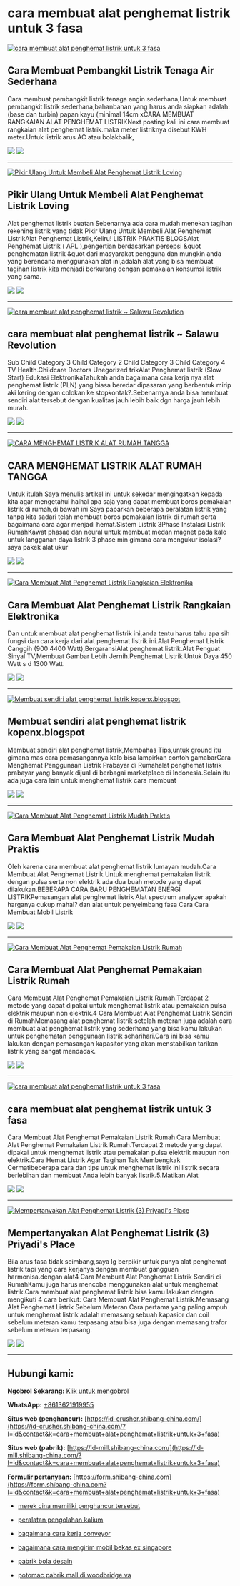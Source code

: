# cara membuat alat penghemat listrik untuk 3 fasa

<a href="https://swt.shibang-china.com/?l=id&img&k=cara+membuat+alat+penghemat+listrik+untuk+3+fasa" target="_blank">![cara membuat alat penghemat listrik untuk 3 fasa](http://static.shibang-china.com/all-800x300/196.jpg)</a>

## Cara Membuat Pembangkit Listrik Tenaga Air Sederhana
Cara membuat pembangkit listrik tenaga angin sederhana,Untuk membuat pembangkit listrik sederhana,bahanbahan yang harus anda siapkan adalah: (base dan turbin) papan kayu (minimal 14cm xCARA MEMBUAT RANGKAIAN ALAT PENGHEMAT LISTRIKNext posting kali ini cara membuat rangkaian alat penghemat listrik.maka meter listriknya disebut KWH meter.Untuk listrik arus AC atau bolakbalik,


<a href="https://whatsapp.shibangsoft.com/WhatsApp.php" target="_blank" title="WhatsApp">![](http://static.shibang-china.com/icon/whatsapp.png)</a> <a href="https://swt.shibang-china.com/?l=id&icon&k=cara+membuat+alat+penghemat+listrik+untuk+3+fasa" target="_blank">![](http://static.shibang-china.com/icon/chat-id.png)</a>

---

<a href="https://swt.shibang-china.com/?l=id&img&k=cara+membuat+alat+penghemat+listrik+untuk+3+fasa" target="_blank">![Pikir Ulang Untuk Membeli Alat Penghemat Listrik Loving](http://static.shibang-china.com/all-800x300/1196.jpg)</a>

## Pikir Ulang Untuk Membeli Alat Penghemat Listrik Loving
Alat penghemat listrik buatan Sebenarnya ada cara mudah menekan tagihan rekening listrik yang tidak Pikir Ulang Untuk Membeli Alat Penghemat ListrikAlat Penghemat Listrik,Keliru! LISTRIK PRAKTIS BLOGSAlat Penghemat Listrik ( APL ),pengertian berdasarkan persepsi &quot penghematan listrik &quot dari masyarakat pengguna dan mungkin anda yang berencana menggunakan alat ini,adalah alat yang bisa membuat tagihan listrik kita menjadi berkurang dengan pemakaian konsumsi listrik yang sama.


<a href="https://whatsapp.shibangsoft.com/WhatsApp.php" target="_blank" title="WhatsApp">![](http://static.shibang-china.com/icon/whatsapp.png)</a> <a href="https://swt.shibang-china.com/?l=id&icon&k=cara+membuat+alat+penghemat+listrik+untuk+3+fasa" target="_blank">![](http://static.shibang-china.com/icon/chat-id.png)</a>

---

<a href="https://swt.shibang-china.com/?l=id&img&k=cara+membuat+alat+penghemat+listrik+untuk+3+fasa" target="_blank">![cara membuat alat penghemat listrik ~ Salawu Revolution](http://static.shibang-china.com/all-800x300/1373.jpg)</a>

## cara membuat alat penghemat listrik ~ Salawu Revolution
Sub Child Category 3 Child Category 2 Child Category 3 Child Category 4 TV Health.Childcare Doctors Unegorized trikAlat Penghemat listrik (Slow Start) Edukasi ElektronikaTahukah anda bagaimana cara kerja nya alat penghemat listrik (PLN) yang biasa beredar dipasaran yang berbentuk mirip aki kering dengan colokan ke stopkontak?.Sebenarnya anda bisa membuat sendiri alat tersebut dengan kualitas jauh lebih baik dgn harga jauh lebih murah.


<a href="https://whatsapp.shibangsoft.com/WhatsApp.php" target="_blank" title="WhatsApp">![](http://static.shibang-china.com/icon/whatsapp.png)</a> <a href="https://swt.shibang-china.com/?l=id&icon&k=cara+membuat+alat+penghemat+listrik+untuk+3+fasa" target="_blank">![](http://static.shibang-china.com/icon/chat-id.png)</a>

---

<a href="https://swt.shibang-china.com/?l=id&img&k=cara+membuat+alat+penghemat+listrik+untuk+3+fasa" target="_blank">![CARA MENGHEMAT LISTRIK ALAT RUMAH TANGGA](http://static.shibang-china.com/all-800x300/1194.jpg)</a>

## CARA MENGHEMAT LISTRIK ALAT RUMAH TANGGA
Untuk itulah Saya menulis artikel ini untuk sekedar mengingatkan kepada kita agar mengetahui halhal apa saja yang dapat membuat boros pemakaian listrik di rumah,di bawah ini Saya paparkan beberapa peralatan listrik yang tanpa kita sadari telah membuat boros pemakaian listrik di rumah serta bagaimana cara agar menjadi hemat.Sistem Listrik 3Phase Instalasi Listrik RumahKawat phasae dan neural untuk membuat medan magnet pada kalo untuk langganan daya listrik 3 phase min gimana cara mengukur isolasi?saya pakek alat ukur


<a href="https://whatsapp.shibangsoft.com/WhatsApp.php" target="_blank" title="WhatsApp">![](http://static.shibang-china.com/icon/whatsapp.png)</a> <a href="https://swt.shibang-china.com/?l=id&icon&k=cara+membuat+alat+penghemat+listrik+untuk+3+fasa" target="_blank">![](http://static.shibang-china.com/icon/chat-id.png)</a>

---

<a href="https://swt.shibang-china.com/?l=id&img&k=cara+membuat+alat+penghemat+listrik+untuk+3+fasa" target="_blank">![Cara Membuat Alat Penghemat Listrik Rangkaian Elektronika](http://static.shibang-china.com/all-800x300/1423.jpg)</a>

## Cara Membuat Alat Penghemat Listrik Rangkaian Elektronika
Dan untuk membuat alat penghemat listrik ini,anda tentu harus tahu apa sih fungsi dan cara kerja dari alat penghemat listrik ini.Alat Penghemat Listrik Canggih (900 4400 Watt),BergaransiAlat penghemat listrik.Alat Penguat Sinyal TV,Membuat Gambar Lebih Jernih.Penghemat Listrik Untuk Daya 450 Watt s d 1300 Watt.


<a href="https://whatsapp.shibangsoft.com/WhatsApp.php" target="_blank" title="WhatsApp">![](http://static.shibang-china.com/icon/whatsapp.png)</a> <a href="https://swt.shibang-china.com/?l=id&icon&k=cara+membuat+alat+penghemat+listrik+untuk+3+fasa" target="_blank">![](http://static.shibang-china.com/icon/chat-id.png)</a>

---

<a href="https://swt.shibang-china.com/?l=id&img&k=cara+membuat+alat+penghemat+listrik+untuk+3+fasa" target="_blank">![Membuat sendiri alat penghemat listrik kopenx.blogspot](http://static.shibang-china.com/all-800x300/1387.jpg)</a>

## Membuat sendiri alat penghemat listrik kopenx.blogspot
Membuat sendiri alat penghemat listrik,Membahas Tips,untuk ground itu gimana mas cara pemasangannya kalo bisa lampirkan contoh gamabarCara Menghemat Penggunaan Listrik Prabayar di Rumahalat penghemat listrik prabayar yang banyak dijual di berbagai marketplace di Indonesia.Selain itu ada juga cara lain untuk menghemat listrik cara membuat


<a href="https://whatsapp.shibangsoft.com/WhatsApp.php" target="_blank" title="WhatsApp">![](http://static.shibang-china.com/icon/whatsapp.png)</a> <a href="https://swt.shibang-china.com/?l=id&icon&k=cara+membuat+alat+penghemat+listrik+untuk+3+fasa" target="_blank">![](http://static.shibang-china.com/icon/chat-id.png)</a>

---

<a href="https://swt.shibang-china.com/?l=id&img&k=cara+membuat+alat+penghemat+listrik+untuk+3+fasa" target="_blank">![Cara Membuat Alat Penghemat Listrik Mudah Praktis](http://static.shibang-china.com/all-800x300/572.jpg)</a>

## Cara Membuat Alat Penghemat Listrik Mudah Praktis
Oleh karena cara membuat alat penghemat listrik lumayan mudah.Cara Membuat Alat Penghemat Listrik Untuk menghemat pemakaian listrik dengan pulsa serta non elektrik ada dua buah metode yang dapat dilakukan.BEBERAPA CARA BARU PENGHEMATAN ENERGI LISTRIKPemasangan alat penghemat listrik Alat spectrum analyzer apakah harganya cukup mahal? dan alat untuk penyeimbang fasa Cara Cara Membuat Mobil Listrik


<a href="https://whatsapp.shibangsoft.com/WhatsApp.php" target="_blank" title="WhatsApp">![](http://static.shibang-china.com/icon/whatsapp.png)</a> <a href="https://swt.shibang-china.com/?l=id&icon&k=cara+membuat+alat+penghemat+listrik+untuk+3+fasa" target="_blank">![](http://static.shibang-china.com/icon/chat-id.png)</a>

---

<a href="https://swt.shibang-china.com/?l=id&img&k=cara+membuat+alat+penghemat+listrik+untuk+3+fasa" target="_blank">![Cara Membuat Alat Penghemat Pemakaian Listrik Rumah](http://static.shibang-china.com/all-800x300/1396.jpg)</a>

## Cara Membuat Alat Penghemat Pemakaian Listrik Rumah
Cara Membuat Alat Penghemat Pemakaian Listrik Rumah.Terdapat 2 metode yang dapat dipakai untuk menghemat listrik atau pemakaian pulsa elektrik maupun non elektrik.4 Cara Membuat Alat Penghemat Listrik Sendiri di RumahMemasang alat penghemat listrik setelah meteran juga adalah cara membuat alat penghemat listrik yang sederhana yang bisa kamu lakukan untuk penghematan penggunaan listrik seharihari.Cara ini bisa kamu lakukan dengan pemasangan kapasitor yang akan menstabilkan tarikan listrik yang sangat mendadak.


<a href="https://whatsapp.shibangsoft.com/WhatsApp.php" target="_blank" title="WhatsApp">![](http://static.shibang-china.com/icon/whatsapp.png)</a> <a href="https://swt.shibang-china.com/?l=id&icon&k=cara+membuat+alat+penghemat+listrik+untuk+3+fasa" target="_blank">![](http://static.shibang-china.com/icon/chat-id.png)</a>

---

<a href="https://swt.shibang-china.com/?l=id&img&k=cara+membuat+alat+penghemat+listrik+untuk+3+fasa" target="_blank">![cara membuat alat penghemat listrik untuk 3 fasa](http://static.shibang-china.com/all-800x300/78.jpg)</a>

## cara membuat alat penghemat listrik untuk 3 fasa
Cara Membuat Alat Penghemat Pemakaian Listrik Rumah.Cara Membuat Alat Penghemat Pemakaian Listrik Rumah.Terdapat 2 metode yang dapat dipakai untuk menghemat listrik atau pemakaian pulsa elektrik maupun non elektrik.Cara Hemat Listrik Agar Tagihan Tak Membengkak Cermatibeberapa cara dan tips untuk menghemat listrik ini listrik secara berlebihan dan membuat Anda lebih banyak listrik.5.Matikan Alat


<a href="https://whatsapp.shibangsoft.com/WhatsApp.php" target="_blank" title="WhatsApp">![](http://static.shibang-china.com/icon/whatsapp.png)</a> <a href="https://swt.shibang-china.com/?l=id&icon&k=cara+membuat+alat+penghemat+listrik+untuk+3+fasa" target="_blank">![](http://static.shibang-china.com/icon/chat-id.png)</a>

---

<a href="https://swt.shibang-china.com/?l=id&img&k=cara+membuat+alat+penghemat+listrik+untuk+3+fasa" target="_blank">![Mempertanyakan Alat Penghemat Listrik (3) Priyadi's Place](http://static.shibang-china.com/all-800x300/1014.jpg)</a>

## Mempertanyakan Alat Penghemat Listrik (3) Priyadi's Place
Bila arus fasa tidak seimbang,saya lg berpikir untuk punya alat penghemat listrik tapi yang cara kerjanya dengan membuat gangguan harmonisa.dengan alat4 Cara Membuat Alat Penghemat Listrik Sendiri di RumahKamu juga harus mencoba menggunakan alat untuk menghemat listrik.Cara membuat alat penghemat listrik bisa kamu lakukan dengan mengikuti 4 cara berikut: Cara Membuat Alat Penghemat Listrik.Memasang Alat Penghemat Listrik Sebelum Meteran Cara pertama yang paling ampuh untuk menghemat listrik adalah memasang sebuah kapasior dan coil sebelum meteran kamu terpasang atau bisa juga dengan memasang trafor sebelum meteran terpasang.


<a href="https://whatsapp.shibangsoft.com/WhatsApp.php" target="_blank" title="WhatsApp">![](http://static.shibang-china.com/icon/whatsapp.png)</a> <a href="https://swt.shibang-china.com/?l=id&icon&k=cara+membuat+alat+penghemat+listrik+untuk+3+fasa" target="_blank">![](http://static.shibang-china.com/icon/chat-id.png)</a>

---
## Hubungi kami:

**Ngobrol Sekarang:** [Klik untuk mengobrol](https://swt.shibang-china.com?l=id&contact&k=cara+membuat+alat+penghemat+listrik+untuk+3+fasa)

**WhatsApp:**  [+8613621919955](https://whatsapp.shibangsoft.com/WhatsApp.php)

**Situs web (penghancur):** [https://id-crusher.shibang-china.com/](https://id-crusher.shibang-china.com/?l=id&contact&k=cara+membuat+alat+penghemat+listrik+untuk+3+fasa)

**Situs web (pabrik):** [https://id-mill.shibang-china.com/](https://id-mill.shibang-china.com/?l=id&contact&k=cara+membuat+alat+penghemat+listrik+untuk+3+fasa)

**Formulir pertanyaan:** [https://form.shibang-china.com](https://form.shibang-china.com?l=id&contact&k=cara+membuat+alat+penghemat+listrik+untuk+3+fasa)

* [merek cina memiliki penghancur tersebut](../40/merek%20cina%20memiliki%20penghancur%20tersebut.md)

* [peralatan pengolahan kalium](../38/peralatan%20pengolahan%20kalium.md)

* [bagaimana cara kerja conveyor](../34/bagaimana%20cara%20kerja%20conveyor.md)

* [bagaimana cara mengirim mobil bekas ex singapore](../33/bagaimana%20cara%20mengirim%20mobil%20bekas%20ex%20singapore.md)

* [pabrik bola desain](../33/pabrik%20bola%20desain.md)

* [potomac pabrik mall di woodbridge va](../34/potomac%20pabrik%20mall%20di%20woodbridge%20va.md)